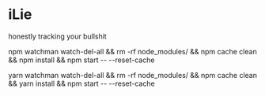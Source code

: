 # iLie
honestly tracking your bullshit

npm
watchman watch-del-all && rm -rf node_modules/ && npm cache clean && npm install && npm start -- --reset-cache

yarn
watchman watch-del-all && rm -rf node_modules/ && npm cache clean && yarn install && npm start -- --reset-cache
